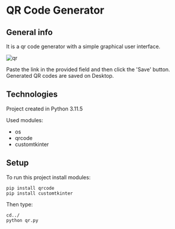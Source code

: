 <p>

# QR Code Generator

## General info
It is a qr code generator with a simple graphical user interface.

![qr](https://github.com/user-attachments/assets/389d60b4-2736-4145-b0f9-e04b5d093b47)

Paste the link in the provided field and then click the 'Save' button. Generated QR codes are saved on Desktop.
## Technologies
Project created in Python 3.11.5

Used modules:
* os
* qrcode
* customtkinter
## Setup
To run this project install modules:

```
pip install qrcode
pip install customtkinter
```
Then type:
```
cd../
python qr.py
```
#
</p>
